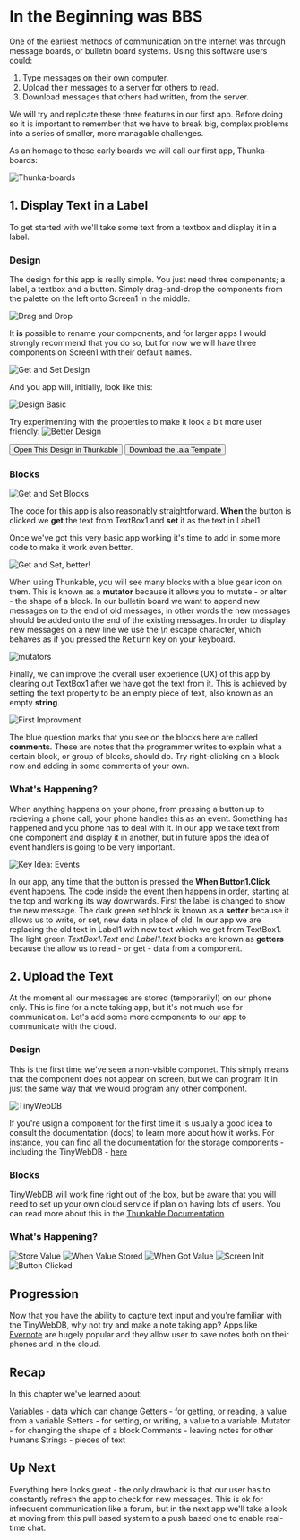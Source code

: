 # In the Beginning was BBS

One of the earliest methods of communication on the internet was through message boards, or bulletin board systems. Using this software users could:

1. Type messages on their own computer.
2. Upload their messages to a server for others to read.
3. Download messages that others had written, from the server.

We will try and replicate these three features in our first app. Before doing so it is important to remember that we have to break big, complex problems into a series of smaller, more managable challenges. 

As an homage to these early boards we will call our first app, Thunka-boards:

![Thunka-boards](img/Thunka-boards.png)

## 1. Display Text in a Label

To get started with we'll take some text from a textbox and display it in a label.

### Design

The design for this app is really simple. You just need three components; a label, a textbox and a button. Simply drag-and-drop the components from the palette on the left onto Screen1 in the middle.

![Drag and Drop](img/get_and_set.gif)

It **is** possible to rename your components, and for larger apps I would strongly recommend that you do so, but for now we will have three components on Screen1 with their default names. 

![Get and Set Design](img/comp_get_and_set.png)

And you app will, initially, look like this:

![Design Basic](img/design_gas_basic.png)

Try experimenting with the properties to make it look a bit more user friendly:
![Better Design](img/design_gas.png)


<button>Open This Design in Thunkable</button>
<button>Download the .aia Template</button>

### Blocks

![Get and Set Blocks](img/get_and_set_blocks1.gif)

The code for this app is also reasonably straightforward. **When** the button is clicked we **get** the text from TextBox1 and **set** it as the text in Label1

<!-- ![Get and Set Blocks](img/blocks_get_and_set.png) -->

Once we've got this very basic app working it's time to add in some more code to make it work even better.

![Get and Set, better!](img/get_and_set_blocks2.gif)

When using Thunkable, you will see many blocks with a blue gear icon on them. This is known as a **mutator** because it allows you to mutate - or alter - the shape of a block. In our bulletin board we want to append new messages on to the end of old messages, in other words the new messages should be added onto the end of the existing messages. In order to display new messages on a new line we use the *\n* escape character, which behaves as if you pressed the <kbd>Return</kbd> key on your keyboard.

![mutators](img/mutator.gif)

Finally, we can improve the overall user experience (UX) of this app by clearing out TextBox1 after we have got the text from it. This is achieved by setting the text property to be an empty piece of text, also known as an empty **string**.

![First Improvment](img/blocks_gas_better.png)

The blue question marks that you see on the blocks here are called **comments**. These are notes that the programmer writes to explain what a certain block, or group of blocks, should do. Try right-clicking on a block now and adding in some comments of your own.

### What's Happening?

When anything happens on your phone, from pressing a button up to recieving a phone call, your phone handles this as an event. Something has happened and you phone has to deal with it. In our app we take text from one component and display it in another, but in future apps the idea of event handlers is going to be very important. 

![Key Idea: Events](img/key_event.png)

In our app, any time that the button is pressed the **When Button1.Click** event happens. The code inside the event then happens in order, starting at the top and working its way downwards. 
First the label is changed to show the new message. The dark green set block is known as a **setter** because it allows us to write, or set, new data in place of old. In our app we are replacing the old text in Label1 with new text which we get from TextBox1. The light green *TextBox1.Text* and *Label1.text* blocks are known as **getters** because the allow us to read - or get - data from a component.

## 2. Upload the Text

At the moment all our messages are stored (temporarily!) on our phone only. This is fine for a note taking app, but it's not much use for communication. Let's add some more components to our app to communicate with the cloud. 

### Design

This is the first time we've seen a non-visible componet. This simply means that the component does not appear on screen, but we can program it in just the same way that we would program any other component.

![TinyWebDB](img/comp_thunkaboards.png)

If you're usign a component for the first time it is usually a good idea to consult the documentation (docs) to learn more about how it works. For instance, you can find all the documentation for the storage components - including the TinyWebDB - [here](http://thunkable.com/reference/components/storage_components.html)

### Blocks

TinyWebDB will work fine right out of the box, but be aware that you will need to set up your own cloud service if plan on having lots of users. You can read more about this in the [Thunkable Documentation](http://thunkable.com/explore/custom-tinywebdb-service.html)

### What's Happening?

![Store Value](img/store_value.gif)
![When Value Stored](img/when_value_stored.gif)
![When Got Value](img/when_got_value.gif)
![Screen Init](img/when_screen_initialize.gif)
![Button Clicked](img/btn_get_value.gif)


## Progression


Now that you have the ability to capture text input and you're familiar with the TinyWebDB, why not try and make a note taking app? Apps like [Evernote](https://play.google.com/store/apps/details?id=com.evernote) are hugely popular and they allow user to save notes both on their phones and in the cloud.

## Recap

In this chapter we've learned about:

Variables - data which can change
Getters - for getting, or reading, a value from a variable
Setters - for setting, or writing, a value to a variable.
Mutator - for changing the shape of a block
Comments - leaving notes for other humans
Strings - pieces of text

## Up Next

Everything here looks great - the only drawback is that our user has to constantly refresh the app to check for new messages. This is ok for infrequent communication like a forum, but in the next app we'll take a look at moving from this pull based system to a push based one to enable real-time chat.



